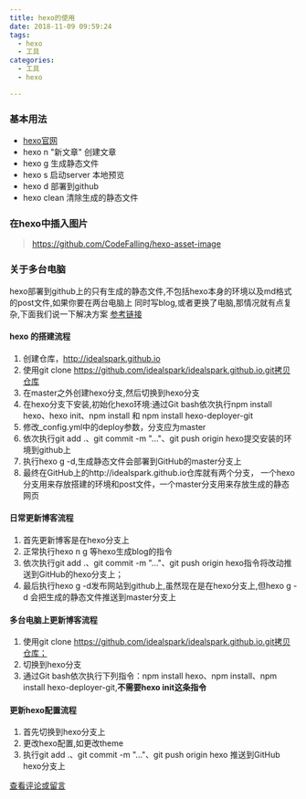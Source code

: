 ```yaml
---
title: hexo的使用
date: 2018-11-09 09:59:24
tags: 
  - hexo
  - 工具 
categories: 
  - 工具
  - hexo

---
```


### 基本用法 
- [hexo官网](https://hexo.io)
- hexo n "新文章"  创建文章
- hexo g 生成静态文件
- hexo s 启动server 本地预览
- hexo d 部署到github
- hexo clean 清除生成的静态文件

### 在hexo中插入图片
> https://github.com/CodeFalling/hexo-asset-image


### 关于多台电脑
hexo部署到github上的只有生成的静态文件,不包括hexo本身的环境以及md格式的post文件,如果你要在两台电脑上
同时写blog,或者更换了电脑,那情况就有点复杂,下面我们说一下解决方案 [参考链接](www.zhihu.com/question/21193762/answer/79109280)

<!-- more -->

#### hexo 的搭建流程

1. 创建仓库，http://idealspark.github.io
2. 使用git clone https://github.com/idealspark/idealspark.github.io.git拷贝仓库
3. 在master之外创建hexo分支,然后切换到hexo分支
4. 在hexo分支下安装,初始化hexo环境:通过Git bash依次执行npm install hexo、hexo init、npm install 和 
npm install hexo-deployer-git
6. 修改_config.yml中的deploy参数，分支应为master
7. 依次执行git add .、git commit -m "..."、git push origin hexo提交安装的环境到github上
8. 执行hexo g -d,生成静态文件会部署到GitHub的master分支上
9. 最终在GitHub上的http://idealspark.github.io仓库就有两个分支，
一个hexo分支用来存放搭建的环境和post文件，一个master分支用来存放生成的静态网页

#### 日常更新博客流程

1. 首先更新博客是在hexo分支上
2. 正常执行hexo n g 等hexo生成blog的指令
3. 依次执行git add .、git commit -m "..."、git push origin hexo指令将改动推送到GitHub的hexo分支上；
4. 最后执行hexo g -d发布网站到github上,虽然现在是在hexo分支上,但hexo g -d 会把生成的静态文件推送到master分支上

#### 多台电脑上更新博客流程

1. 使用git clone https://github.com/idealspark/idealspark.github.io.git拷贝仓库；
2. 切换到hexo分支
3. 通过Git bash依次执行下列指令：npm install hexo、npm install、npm install hexo-deployer-git,**不需要hexo init这条指令**

#### 更新hexo配置流程
1. 首先切换到hexo分支上
2. 更改hexo配置,如更改theme
3. 执行git add .、git commit -m "..."、git push origin hexo 推送到GitHub hexo分支上


[查看评论或留言](https://github.com/idealspark/idealspark.github.io/issues/6)
